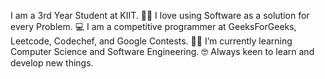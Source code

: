  I am a 3rd Year Student at KIIT.
🧑‍💻 I love using Software as a solution for every Problem.
💻 I am a competitive programmer at GeeksForGeeks, Leetcode, Codechef, and Google Contests.
🧑‍🎓 I’m currently learning Computer Science and Software Engineering.
🤓 Always keen to learn and develop new things.




<!---
vishal145o/vishal145o is a ✨ special ✨ repository because its `README.md` (this file) appears on your GitHub profile.
You can click the Preview link to take a look at your changes.
--->
